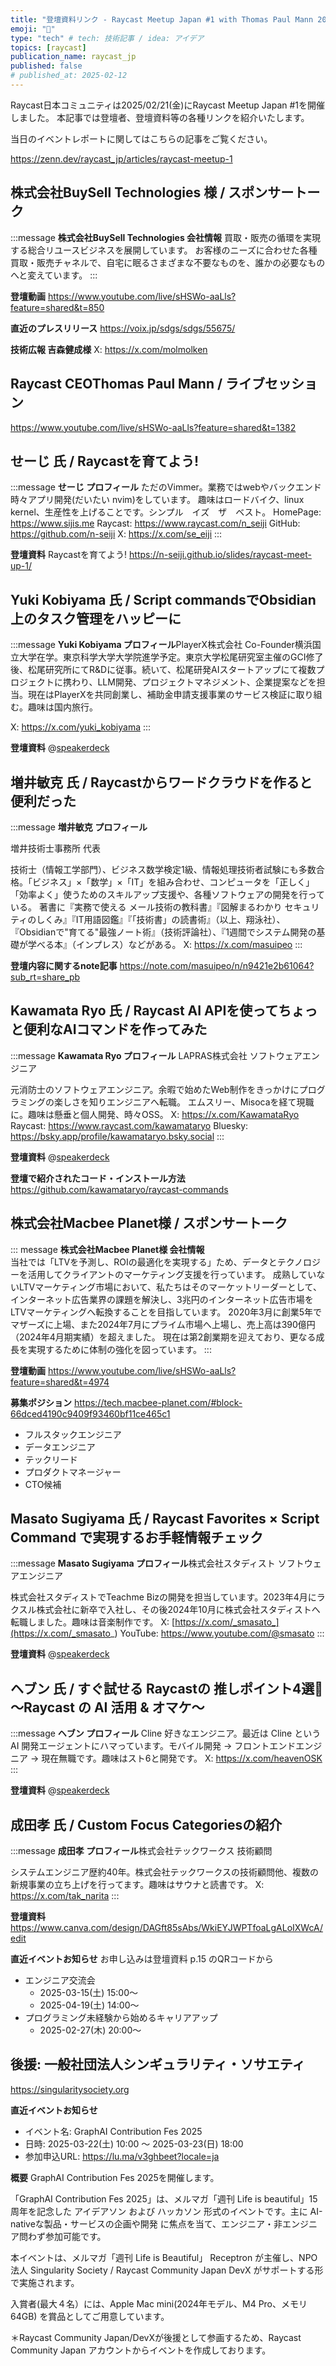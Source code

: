 ```yaml
---
title: "登壇資料リンク - Raycast Meetup Japan #1 with Thomas Paul Mann 2025-02-21"
emoji: "🚀"
type: "tech" # tech: 技術記事 / idea: アイデア
topics: [raycast]
publication_name: raycast_jp
published: false
# published_at: 2025-02-12 
---
```


Raycast日本コミュニティは2025/02/21(金)にRaycast Meetup Japan #1を開催しました。
本記事では登壇者、登壇資料等の各種リンクを紹介いたします。

当日のイベントレポートに関してはこちらの記事をご覧ください。

https://zenn.dev/raycast_jp/articles/raycast-meetup-1

## 株式会社BuySell Technologies 様 / スポンサートーク
:::message
**株式会社BuySell Technologies 会社情報**
買取・販売の循環を実現する総合リユースビジネスを展開しています。
お客様のニーズに合わせた各種買取・販売チャネルで、自宅に眠るさまざまな不要なものを、誰かの必要なものへと変えています。
:::

**登壇動画**
https://www.youtube.com/live/sHSWo-aaLls?feature=shared&t=850

**直近のプレスリリース**
https://voix.jp/sdgs/sdgs/55675/

**技術広報 吉森健成様**
X: https://x.com/molmolken

## Raycast CEO ​Thomas Paul Mann / ライブセッション
https://www.youtube.com/live/sHSWo-aaLls?feature=shared&t=1382

## せーじ 氏​ / Raycastを育てよう!
:::message
**せーじ プロフィール**
ただのVimmer。業務ではwebやバックエンド時々アプリ開発(だいたい nvim)をしています。
​趣味はロードバイク、linux kernel、生産性を上げることです。シンプル　イズ　ザ　ベスト。
HomePage: https://www.sijis.me
Raycast: https://www.raycast.com/n_seiji
GitHub: https://github.com/n-seiji
X: https://x.com/se_eiji
:::

**登壇資料**
Raycastを育てよう!
https://n-seiji.github.io/slides/raycast-meet-up-1/

## Yuki Kobiyama 氏 / Script commandsでObsidian上のタスク管理をハッピーに

:::message
**Yuki Kobiyama プロフィール**​
PlayerX株式会社 Co-Founder
​横浜国立大学在学。東京科学大学大学院進学予定。東京大学松尾研究室主催のGCI修了後、松尾研究所にてR&Dに従事。続いて、松尾研発AIスタートアップにて複数プロジェクトに携わり、LLM開発、プロジェクトマネジメント、企業提案などを担当。現在はPlayerXを共同創業し、補助金申請支援事業のサービス検証に取り組む。趣味は国内旅行。

X: https://x.com/yuki_kobiyama
:::

**登壇資料**
@[speakerdeck](cf399a79e6f84b07b5235e6da8b9e2f6)

## 増井敏克 氏 / Raycastからワードクラウドを作ると便利だった
:::message
**増井敏克 プロフィール**​

​増井技術士事務所 代表

​技術士（情報工学部門）、ビジネス数学検定1級、情報処理技術者試験にも多数合格。「ビジネス」×「数学」×「IT」を組み合わせ、コンピュータを「正しく」「効率よく」使うためのスキルアップ支援や、各種ソフトウェアの開発を行っている。 著書に『実務で使える メール技術の教科書』『図解まるわかり セキュリティのしくみ』『IT用語図鑑』『「技術書」の読書術』（以上、翔泳社）、『Obsidianで"育てる"最強ノート術』（技術評論社）、『1週間でシステム開発の基礎が学べる本』（インプレス）などがある。
X: https://x.com/masuipeo
:::

**登壇内容に関するnote記事**
https://note.com/masuipeo/n/n9421e2b61064?sub_rt=share_pb

## Kawamata Ryo 氏 / Raycast AI APIを使ってちょっと便利なAIコマンドを作ってみた

:::message
**Kawamata Ryo プロフィール**​
​LAPRAS株式会社 ソフトウェアエンジニア

​元消防士のソフトウェアエンジニア。余暇で始めたWeb制作をきっかけにプログラミングの楽しさを知りエンジニアへ転職。 エムスリー、Misocaを経て現職に。趣味は懸垂と個人開発、時々OSS。
X: https://x.com/KawamataRyo
Raycast: https://www.raycast.com/kawamataryo
Bluesky: https://bsky.app/profile/kawamataryo.bsky.social
:::

**登壇資料**
@[speakerdeck](a3243b5be16f47808d04b0e831cc03a0)

**登壇で紹介されたコード・インストール方法**
https://github.com/kawamataryo/raycast-commands

## 株式会社Macbee Planet様 / スポンサートーク
::: message
**株式会社Macbee Planet様 会社情報**  
当社では「LTVを予測し、ROIの最適化を実現する」ため、データとテクノロジーを活用してクライアントのマーケティング支援を行っています。
成熟していないLTVマーケティング市場において、私たちはそのマーケットリーダーとして、インターネット広告業界の課題を解決し、3兆円のインターネット広告市場をLTVマーケティングへ転換することを目指しています。
2020年3月に創業5年でマザーズに上場、また2024年7月にプライム市場へ上場し、売上高は390億円（2024年4月期実績）を超えました。
現在は第2創業期を迎えており、更なる成長を実現するために体制の強化を図っています。
:::

**登壇動画**
https://www.youtube.com/live/sHSWo-aaLls?feature=shared&t=4974

**募集ポジション**
https://tech.macbee-planet.com/#block-66dced4190c9409f93460bf11ce465c1

- フルスタックエンジニア
- データエンジニア
- テックリード
- プロダクトマネージャー
- CTO候補

## Masato Sugiyama 氏 / Raycast Favorites × Script Command で実現するお手軽情報チェック
:::message
**Masato Sugiyama プロフィール**
​株式会社スタディスト ソフトウェアエンジニア

​株式会社スタディストでTeachme Bizの開発を担当しています。2023年4月にラクスル株式会社に新卒で入社し、その後2024年10月に株式会社スタディストへ転職しました。趣味は音楽制作です。
X: [https://x.com/_smasato_](https://x.com/_smasato_)
YouTube: https://www.youtube.com/@smasato
:::

**登壇資料**
@[speakerdeck](148a2125aebf4fe09c76039b52cc40e6)

## ヘブン 氏 / すぐ試せる Raycastの 推しポイント4選🚀 〜Raycast の AI 活用 & オマケ〜
:::message
**ヘブン プロフィール**
​Cline 好きなエンジニア。最近は Cline という AI 開発エージェントにハマっています。モバイル開発 → フロントエンドエンジニア → 現在無職です。趣味はスト6と開発です。
X: https://x.com/heavenOSK
:::

**登壇資料**
@[speakerdeck](29c8b00abc8442a0ae6bd3ed514a6047)


## 成田孝 氏 / Custom Focus Categoriesの紹介

:::message
**成田孝 プロフィール**
​株式会社テックワークス 技術顧問

​システムエンジニア歴約40年。株式会社テックワークスの技術顧問他、複数の新規事業の立ち上げを行ってます。趣味はサウナと読書です。
X: https://x.com/tak_narita
:::

**登壇資料**
https://www.canva.com/design/DAGft85sAbs/WkiEYJWPTfoaLgALoIXWcA/edit

**直近イベントお知らせ**
お申し込みは登壇資料 p.15 のQRコードから
- エンジニア交流会
  - 2025-03-15(土) 15:00〜
  - 2025-04-19(土) 14:00〜
- プログラミング未経験から始めるキャリアアップ
  - 2025-02-27(木) 20:00〜

## 後援: 一般社団法人シンギュラリティ・ソサエティ
https://singularitysociety.org

**直近イベントお知らせ**
- イベント名: GraphAI Contribution Fes 2025
- 日時: 2025-03-22(土) 10:00 〜 2025-03-23(日) 18:00
- 参加申込URL: https://lu.ma/v3ghbeet?locale=ja

**概要**
​GraphAI Contribution Fes 2025を開催します。

​「GraphAI Contribution Fes 2025」は、メルマガ「週刊 Life is beautiful」15周年を記念した アイデアソン および ハッカソン 形式のイベントです。主に AI-nativeな製品・サービスの企画や開発 に焦点を当て、エンジニア・非エンジニア問わず参加可能です。

​本イベントは、メルマガ「週刊 Life is Beautiful」 Receptron が主催し、NPO法人 Singularity Society / Raycast Community Japan DevX がサポートする形で実施されます。

​入賞者(最大４名）には、Apple Mac mini(2024年モデル、M4 Pro、メモリ64GB) を賞品としてご用意しています。

​＊Raycast Community Japan/DevXが後援として参画するため、Raycast Community Japan アカウントからイベントを作成しております。